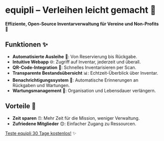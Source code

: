 # equipli – Verleihen leicht gemacht 🚀

**Effiziente, Open-Source Inventarverwaltung für Vereine und Non-Profits** 🏢

## Funktionen ✨
- **Automatisierte Ausleihe** 📅: Von Reservierung bis Rückgabe.
- **Intuitive Webapp** 🌐: Zugriff auf Inventar, jederzeit und überall.
- **QR-Code-Integration** 📲: Schnelles Inventarisieren per Scan.
- **Transparente Bestandsübersicht** 📊: Echtzeit-Überblick über Inventar.
- **Benachrichtigungssystem** 🔔: Automatische Erinnerungen an Rückgaben und Wartungen.
- **Wartungsmanagement** 🔧: Organisation und Lebensdauer verlängern.

## Vorteile 🎉
- **Zeit sparen** ⏰: Mehr Zeit für die Mission, weniger Verwaltung.
- **Zufriedene Mitglieder** 😊: Einfacher Zugang zu Ressourcen.

[Teste equipli 30 Tage kostenlos!](https://equipli.de) ✨
